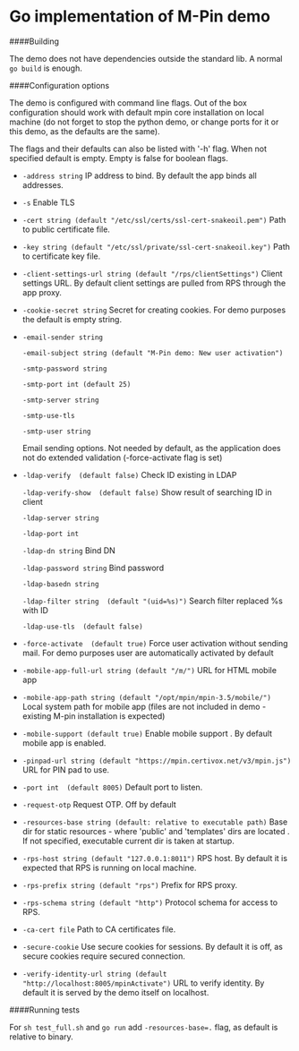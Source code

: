 Go implementation of M-Pin demo
===============================

####Building

The demo does not have dependencies outside the standard lib. A normal ```go build``` is enough.


####Configuration options


The demo is configured with command line flags. Out of the box configuration should work with default mpin core installation on local machine (do not forget to stop the python demo, or change ports for it or this demo, as the defaults are the same).


The flags and their defaults can also be listed with '-h' flag. When not specified default is empty. Empty is false for boolean flags.

* `-address string` IP address to bind. By default the app binds all addresses.

* `-s` Enable TLS

* `-cert string (default "/etc/ssl/certs/ssl-cert-snakeoil.pem")` Path to public certificate file.

* `-key string (default "/etc/ssl/private/ssl-cert-snakeoil.key")` Path to certificate key file.


* `-client-settings-url string (default "/rps/clientSettings")` Client settings URL. By default client settings are pulled from RPS through the app proxy.


* `-cookie-secret string` Secret for creating cookies. For demo purposes the default is empty string.

* `-email-sender string`
 
  `-email-subject string (default "M-Pin demo: New user activation")`

  `-smtp-password string`
  
  `-smtp-port int (default 25)`
  
  `-smtp-server string`
  
  `-smtp-use-tls`
  
  `-smtp-user string`

     Email sending options. Not needed by default, as the application does not do extended validation (-force-activate flag is set)

* `-ldap-verify  (default false)` Check ID existing in LDAP

  `-ldap-verify-show  (default false)` Show result of searching ID in client

  `-ldap-server string`

  `-ldap-port int`

  `-ldap-dn string` Bind DN

  `-ldap-password string` Bind password

  `-ldap-basedn string`

  `-ldap-filter string  (default "(uid=%s)")` Search filter replaced %s with ID

  `-ldap-use-tls  (default false)`

* `-force-activate  (default true)` Force user activation without sending mail. For demo purposes user are automatically activated by default

* `-mobile-app-full-url string (default "/m/")` URL for HTML mobile app

* `-mobile-app-path string (default "/opt/mpin/mpin-3.5/mobile/")` Local system path for mobile app (files are not included in demo - existing M-pin installation is expected)

* `-mobile-support (default true)` Enable mobile support . By default mobile app is enabled.

*  `-pinpad-url string (default "https://mpin.certivox.net/v3/mpin.js")` URL for PIN pad to use.

* `-port int  (default 8005)` Default port to listen.

* `-request-otp` Request OTP. Off by default

* `-resources-base string (default: relative to executable path)` Base dir for static resources - where 'public' and 'templates' dirs are located . If not specified, executable current dir is taken at startup.

* `-rps-host string (default "127.0.0.1:8011")` RPS host. By default it is expected that RPS is running on local machine.

* `-rps-prefix string (default "rps")` Prefix for RPS proxy.

* `-rps-schema string (default "http")` Protocol schema for access to RPS.

* `-ca-cert file` Path to CA certificates file.

* `-secure-cookie` Use secure cookies for sessions. By default it is off, as secure cookies require secured connection.

* `-verify-identity-url string (default "http://localhost:8005/mpinActivate")` URL to verify identity. By default it is served by the demo itself on localhost.

####Running tests

For  ```sh test_full.sh``` and ```go run``` add ```-resources-base=.``` flag, as default is relative to binary.
